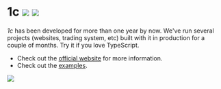 # 1c [![](https://badge.fury.io/js/1c.svg)](https://www.npmjs.com/package/1c) [![](https://travis-ci.org/wizawu/1c.svg)](https://travis-ci.org/wizawu/1c)

*1c* has been developed for more than one year by now. We've run several projects (websites, trading system, etc) built with it in production for a couple of months. Try it if you love TypeScript.

* Check out the [official website](https://1c.wizawu.com/) for more information.
* Check out the [examples](/examples).

![](https://1c.wizawu.com/assets/img/1c-ide.gif?cached)

